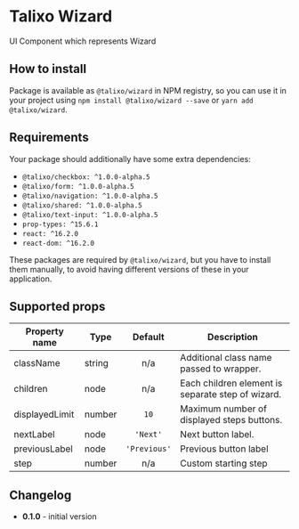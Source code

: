 # Talixo Wizard

UI Component which represents Wizard

## How to install

Package is available as `@talixo/wizard` in NPM registry, so you can use it in your project
using `npm install @talixo/wizard --save` or `yarn add @talixo/wizard`.

## Requirements

Your package should additionally have some extra dependencies:

- `@talixo/checkbox: ^1.0.0-alpha.5`
- `@talixo/form: ^1.0.0-alpha.5`
- `@talixo/navigation: ^1.0.0-alpha.5`
- `@talixo/shared: ^1.0.0-alpha.5`
- `@talixo/text-input: ^1.0.0-alpha.5`
- `prop-types: ^15.6.1`
- `react: ^16.2.0`
- `react-dom: ^16.2.0`

These packages are required by `@talixo/wizard`, but you have to install them manually,
to avoid having different versions of these in your application.

## Supported props

Property name | Type      | Default      | Description                    
--------------|-----------|:------------:|--------------------------------
className     | string    | n/a          | Additional class name passed to wrapper.
children      | node      | n/a          | Each children element is separate step of wizard.
displayedLimit| number    | `10`         | Maximum number of displayed steps buttons.
nextLabel     | node      | `'Next'`     | Next button label.
previousLabel | node      | `'Previous'` | Previous button label
step          | number    | n/a          | Custom starting step

## Changelog

- **0.1.0** - initial version
